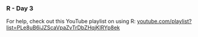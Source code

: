 ### R - Day 3

For help, check out this YouTube playlist on using R: [youtube.com/playlist?list=PLe8uB6iJZScaVpaZvTrDbZHqjKlRYp8ek](https://www.youtube.com/playlist?list=PLe8uB6iJZScaVpaZvTrDbZHqjKlRYp8ek)
